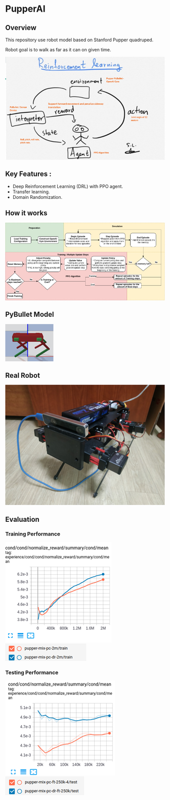 # PupperAI 

## Overview

This repository use robot model based on Stanford Pupper quadruped.

Robot goal is to walk as far as it can on given time.

![drl](media/pupper_drl.png)

## Key Features :
- Deep Reinforcement Learning (DRL) with PPO agent.
- Transfer learning.
- Domain Randomization.

## How it works 
![flow](media/pupper_flow.png)

## PyBullet Model
![model](media/pupper_model.PNG)

## Real Robot
![real](media/pupper_real.jpg)

## Evaluation
### Training Performance
![real](media/eval_train.png)
![real](media/eval_train_label.png)

### Testing Performance
![real](media/eval_test.png)
![real](media/eval_test_label.png)
